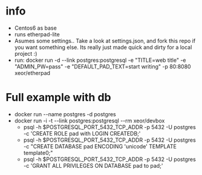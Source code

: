 # info
* Centos6 as base
* runs etherpad-lite
* Asumes some settings.. Take a look at settings.json, and fork this repo if you want something else. Its really just made quick and dirty for a local project :)
* run: docker run -d --link postgres:postgresql -e "TITLE=web title" -e "ADMIN_PW=pass" -e "DEFAULT_PAD_TEXT=start writing" -p 80:8080 xeor/etherpad

# Full example with db
* docker run --name postgres -d postgres
* docker run -i -t --link postgres:postgresql --rm xeor/devbox
  * psql -h $POSTGRESQL_PORT_5432_TCP_ADDR -p 5432 -U postgres -c 'CREATE ROLE pad with LOGIN CREATEDB;'
  * psql -h $POSTGRESQL_PORT_5432_TCP_ADDR -p 5432 -U postgres -c "CREATE DATABASE pad ENCODING 'unicode' TEMPLATE template0;"
  * psql -h $POSTGRESQL_PORT_5432_TCP_ADDR -p 5432 -U postgres -c 'GRANT ALL PRIVILEGES ON DATABASE pad to pad;'
